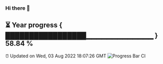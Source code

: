### Hi there 👋
⏳ Year progress { █████████████████▁▁▁▁▁▁▁▁▁▁▁▁▁ } 58.84 %
---
⏰ Updated on Wed, 03 Aug 2022 18:07:26 GMT
![Progress Bar CI](https://github.com/Moyi321/Moyi321/workflows/Progress%20Bar%20CI/badge.svg)
